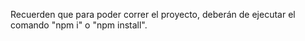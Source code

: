 Recuerden que para poder correr el proyecto, deberán de ejecutar el comando "npm i" o "npm install".
